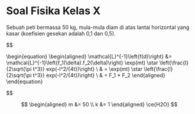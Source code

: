 # Soal Fisika Kelas X

Sebuah peti bermassa 50 kg, mula-mula diam di atas lantai horizontal yang kasar (koefisien gesekan adalah 0,1 dan 0,5).

$$

\begin{equation}
\begin{aligned}
\mathcal{L}^{-1}\left\{f(d)\right\} &= \mathcal{L}^{-1}\left\{f_1(\delta).f_2(\delta)\right\} \exp(mt) \star \left\{\frac{l}{2\sqrt{\pi t^3}} exp(-l^2/{4t})\right\} \\
& = \exp(mt) \star \left\{\frac{l}{2\sqrt{\pi t^3}} exp(-l^2/{4t})\right\} \\
& = F_1 * F_2
\end{aligned}
\end{equation}

$$

$$
\begin{aligned}
m &= 50 \\
k &= 1
\end{aligned}
\ce{H2O}
$$